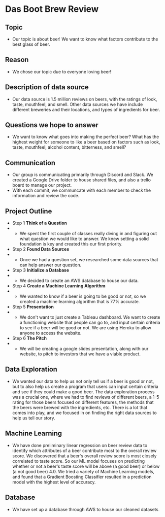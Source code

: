 # Das Boot Brew Review

## **Topic**
  - Our topic is about beer! We want to know what factors contribute to the best glass of beer.

## **Reason**
  - We chose our topic due to everyone loving beer!

## **Description of data source**

  - Our data source is 1.5 million reviews on beers, with the ratings of look, taste, mouthfeel, and smell. Other data sources we have include different breweries and their locations, and types of ingredients for beer.

## **Questions we hope to answer**

  - We want to know what goes into making the perfect beer? What has the highest weight for someone to like a beer based on factors such as look, taste, mouthfeel, alcohol content, bitterness, and smell?

## **Communication**

- Our group is communicating primarily through Discord and Slack.  We created a Google Drive folder to house shared files, and also a trello board to manage our project.
- With each commit, we communcate with each member to check the information and review the code.

## **Project Outline**

- Step 1 **Think of a Question**
- - We spent the first couple of classes really diving in and figuring out what question we would like to answer. We knew setting a solid foundation is key and created this our first priority.
- Step 2 **Found Data Sources**
- - Once we had a question set, we researched some data sources that can help answer our question.
- Step 3 **Initialize a Database**
- - We decided to create an AWS database to house our data.
- Step 4 **Create a Machine Learning Algorithm**
- - We wanted to know if a beer is going to be good or not, so we created a machine learning algorithm that is 77% accurate.
- Step 5 **Presentation**
- - We don't want to just create a Tableau dashboard. We want to create a functioning website that people can go to, and input certain criteria to see if a beer will be good or not. We are using Heroku to allow anyone to access the website.
- Step 6 **The Pitch**
- - We will be creating a google slides presentation, along with our website, to pitch to investors that we have a viable product.

## **Data Exploration**
- We wanted our data to help us not only tell us if a beer is good or not, but to also help us create a program that users can input certain criteria and see if they could make a good beer. The data exploration process was a crucial one, where we had to find reviews of different beers, a 1-5 rating for those beers focused on different features, the methods that the beers were brewed with the ingredients, etc. There is a lot that comes into play, and we focused in on finding the right data sources to help us tell our story.

## **Machine Learning**

- We have done preliminary linear regression on beer review data to identify which attributes of a beer contribute most to the overall review score.  We discovered that a beer's overall review score is most closely correlated to taste score.  So our ML model focuses on predicting whether or not a beer's taste score will be above (a good beer) or below (a not good beer) 4.0.  We tried a variety of Machine Learning models, and found that a Gradient Boosting Classifier resulted in a prediction model with the highest level of accuracy.


## **Database**

- We have set up a database through AWS to house our cleaned datasets.
